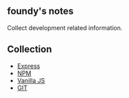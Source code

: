 ## foundy's notes

Collect development related information.

## Collection

* [Express](express.md)
* [NPM](npm.md)
* [Vanilla JS](vanilla.md)
* [GIT](git.md)
